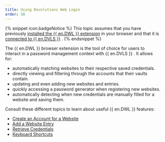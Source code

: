 ```yaml
---
title: Using Devolutions Web Login
order: 50
---
```

{% snippet icon.badgeNotice %} 
This topic assumes that you have previously [installed the {{ en.DWL }} extension](/server/dwl/installation/) in your browser and that it is [connected to {{ en.DVLS }}](/server/dwl/first-login-dwl/) . 
{% endsnippet %}
 
The {{ en.DWL }} browser extension is the tool of choice for users to interact in a password management context with {{ en.DVLS }} . It allows for:  

* automatically matching websites to their respective saved credentials. 
* directly viewing and filtering through the accounts that their vaults contain. 
* updating and even adding new websites and entries. 
* quickly accessing a password generator when registering new websites. 
* automatically detecting when new credentials are manually filled for a website and saving them.  

Consult these different topics to learn about useful {{ en.DWL }} features:  

* [Create an Account for a Website](/server/dwl/using-devolutions-web-login/create-account-website-dwl/)  
* [Add a Website Entry](/server/dwl/using-devolutions-web-login/add-website-entry-dwl/)  
* [Retrieve Credentials](/server/dwl/using-devolutions-web-login/retrieve-credentials-dwl/)  
* [Keyboard Shortcuts](/server/dwl/settings/keyboard-shortcuts/)  


